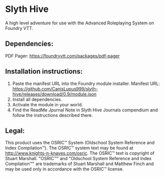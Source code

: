 # Slyth Hive
A high level adventure for use with the Advanced Roleplaying System on Foundry VTT.

## Dependencies:
PDF Pager: https://foundryvtt.com/packages/pdf-pager

## Installation instructions:
1. Paste the manifest URL into the Foundry module installer.
Manifest URL: https://github.com/CanisLupus999/slyth-hive/releases/download/0.9/module.json
2. Install all dependencies.
3. Activate the module in your world.
4. Find the ReadMe Jpurnal Note in Slyth Hive Journals compendium and follow the instructions described there.

## Legal:
This product uses the OSRIC™ System (Oldschool System Reference and Index Compilation™). The OSRIC™ system text may be found at http://www.knights-n-knaves.com/osric. The OSRIC™ text is copyright of Stuart Marshall. "OSRIC™" and "Oldschool System Reference and Index Compilation™" are trademarks of Stuart Marshall and Matthew Finch and may be used only in accordance with the OSRIC™ license.
